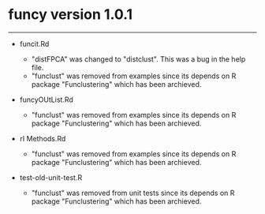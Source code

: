 <!-- NEWS.md is generated from NEWS.Rmd. Please edit that file -->


funcy version 1.0.1
===================

-------

* funcit.Rd
    * "distFPCA" was changed to "distclust". This was a bug in the help file.
    * "funclust" was removed from examples since its depends on R package "Funclustering" which has been archieved. 


* funcyOUtList.Rd
    * "funclust" was removed from examples since its depends on R package "Funclustering" which has been archieved. 

* rI Methods.Rd
    * "funclust" was removed from examples since its depends on R package "Funclustering" which has been archieved.

* test-old-unit-test.R
    * "funclust" was removed from unit tests since its depends on R package "Funclustering" which has been archieved. 

